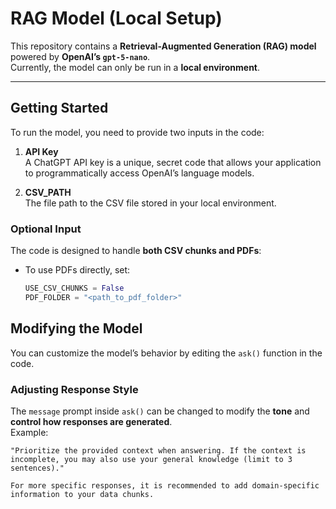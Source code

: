 # RAG Model (Local Setup)

This repository contains a **Retrieval-Augmented Generation (RAG) model** powered by **OpenAI’s `gpt-5-nano`**.  
Currently, the model can only be run in a **local environment**.

---

## Getting Started

To run the model, you need to provide two inputs in the code:

1. **API Key**  
   A ChatGPT API key is a unique, secret code that allows your application to programmatically access OpenAI’s language models.

2. **CSV_PATH**  
   The file path to the CSV file stored in your local environment.

### Optional Input
The code is designed to handle **both CSV chunks and PDFs**:
- To use PDFs directly, set:
  ```python
  USE_CSV_CHUNKS = False
  PDF_FOLDER = "<path_to_pdf_folder>"


## Modifying the Model

You can customize the model’s behavior by editing the `ask()` function in the code.

### Adjusting Response Style
The `message` prompt inside `ask()` can be changed to modify the **tone** and **control how responses are generated**.  
Example:
```text
"Prioritize the provided context when answering. If the context is incomplete, you may also use your general knowledge (limit to 3 sentences)."

For more specific responses, it is recommended to add domain-specific information to your data chunks.

